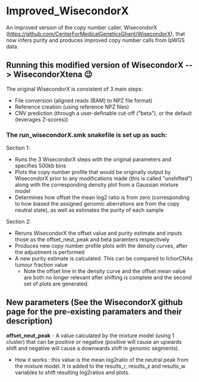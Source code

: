 # Improved_WisecondorX
An improved version of the copy number caller, WisecondorX (https://github.com/CenterForMedicalGeneticsGhent/WisecondorX), that now infers purity and produces improved copy number calls from lpWGS data.

## Running this modified version of WisecondorX --> WisecondorXtena :wink:
The original WisecondorX is consistent of 3 main steps: 
* File conversion (aligned reads (BAM) to NPZ file format)
* Reference creation (using reference NPZ files)
* CNV prediction (through a user-definable cut-off ("beta"), or the default (leverages Z-scores))

### The run_wisecondorX.smk snakefile is set up as such:
Section 1:
* Runs the 3 WisecondorX steps with the original parameters and specifies 500kb bins
* Plots the copy number profile that would be originally output by WisecondorX prior to any modifications made (this is called "unshifted") along with the corresponding density plot from a Gaussian mixture model
* Determines how offset the mean log2 ratio is from zero (corresponding to how biased the assigned genomic aberrations are from the copy neutral state), as well as estimates the purity of each sample

Section 2:
* Reruns WisecondorX the offset value and purity estimate and inputs those as the offset_neut_peak and beta paramters respectively
* Produces new copy number profile plots with the density curves, after the adjustment is performed
* A new purity estimate is calculated. This can be compared to IchorCNAs tumour fraction value
  * Note the offset line in the density curve and the offset mean value are both no longer relevant after shifting is complete and the second set of plots are generated.

## New parameters (See the WisecondorX github page for the pre-existing paramaters and their description)
**offset_neut_peak** - A value calculated by the mixture model (using 1 cluster) that can be positive or negative (positive will cause an upwards shift and negative will cause a downwards shift in genomic segments). 
* How it works : this value is the mean log2ratio of the neutral peak from the mixture model. It is added to the results_r, results_z and results_w variables to shift resulting log2ratios and plots. 
